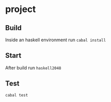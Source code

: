 # project

## Build
Inside an haskell environment run `cabal install`

## Start
After build run `haskell2048`

## Test
`cabal test`